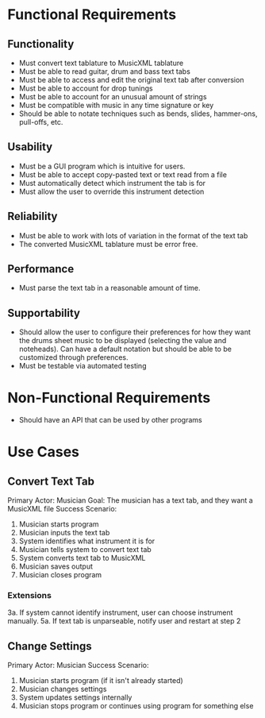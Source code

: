 # Functional Requirements
## Functionality
 - Must convert text tablature to MusicXML tablature
 - Must be able to read guitar, drum and bass text tabs
 - Must be able to access and edit the original text tab after conversion
 - Must be able to account for drop tunings
 - Must be able to account for an unusual amount of strings
 - Must be compatible with music in any time signature or key
 - Should be able to notate techniques such as bends, slides, hammer-ons, pull-offs, etc.

## Usability
 - Must be a GUI program which is intuitive for users.
 - Must be able to accept copy-pasted text or text read from a file
 - Must automatically detect which instrument the tab is for
 - Must allow the user to override this instrument detection

## Reliability
 - Must be able to work with lots of variation in the format of the text tab
 - The converted MusicXML tablature must be error free.

## Performance
 - Must parse the text tab in a reasonable amount of time.

## Supportability
 - Should allow the user to configure their preferences for how they want the drums sheet music to be displayed (selecting the value and noteheads). Can have a default notation but should be able to be customized through preferences.
 - Must be testable via automated testing

# Non-Functional Requirements
 - Should have an API that can be used by other programs

# Use Cases
## Convert Text Tab
Primary Actor: Musician
Goal: The musician has a text tab, and they want a MusicXML file
Success Scenario:
1. Musician starts program
2. Musician inputs the text tab
3. System identifies what instrument it is for
4. Musician tells system to convert text tab
5. System converts text tab to MusicXML
6. Musician saves output
7. Musician closes program

### Extensions
3a. If system cannot identify instrument, user can choose instrument manually.
5a. If text tab is unparseable, notify user and restart at step 2

## Change Settings
Primary Actor: Musician
Success Scenario:
1. Musician starts program (if it isn't already started)
2. Musician changes settings
3. System updates settings internally
4. Musician stops program or continues using program for something else
